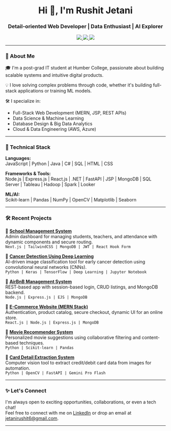 <h1 align="center">Hi 👋, I'm Rushit Jetani</h1>
<h3 align="center">Detail-oriented Web Developer | Data Enthusiast | AI Explorer</h3>

<p align="center">
  <a href="https://rushit-portfolio.vercel.app/" target="_blank">
    <img src="https://img.shields.io/badge/Portfolio-RushitJetani-0A66C2?style=for-the-badge&logo=vercel&logoColor=white" />
  </a>
  <a href="mailto:jetanirushit6@gmail.com">
    <img src="https://img.shields.io/badge/Gmail-jetanirushit6@gmail.com-D14836?style=for-the-badge&logo=gmail&logoColor=white" />
  </a>
  <a href="https://www.linkedin.com/in/rushitjetani">
    <img src="https://img.shields.io/badge/LinkedIn-rushitjetani-0077B5?style=for-the-badge&logo=linkedin&logoColor=white" />
  </a>
</p>

---

### 🚀 About Me

🎓 I'm a post-grad IT student at Humber College, passionate about building scalable systems and intuitive digital products.

💡 I love solving complex problems through code, whether it's building full-stack applications or training ML models.

🛠️ I specialize in:
- Full-Stack Web Development (MERN, JSP, REST APIs)
- Data Science & Machine Learning
- Database Design & Big Data Analytics
- Cloud & Data Engineering (AWS, Azure)

---

### 🧠 Technical Stack

**Languages:**  
JavaScript | Python | Java | C# | SQL | HTML | CSS

**Frameworks & Tools:**  
Node.js | Express.js | React.js | .NET | FastAPI | JSP | MongoDB | SQL Server | Tableau | Hadoop | Spark | Looker

**ML/AI:**  
Scikit-learn | Pandas | NumPy | OpenCV | Matplotlib | Seaborn

---

### 🛠 Recent Projects

🔹 **[School Management System](https://github.com/RushitJetani/SchoolManagement)**  
Admin dashboard for managing students, teachers, and attendance with dynamic components and secure routing.  
`Next.js | TailwindCSS | MongoDB | JWT | React Hook Form`

🔹 **[Cancer Detection Using Deep Learning](https://github.com/RushitJetani/Cancer-Detection)**  
AI-driven image classification tool for early cancer detection using convolutional neural networks (CNNs).  
`Python | Keras | TensorFlow | Deep Learning | Jupyter Notebook`

🔹 **[AirBnB Management System](https://github.com/RushitJetani/NodeJS_Project)**  
REST-based app with session-based login, CRUD listings, and MongoDB backend.  
`Node.js | Express.js | EJS | MongoDB`

🔹 **[E-Commerce Website (MERN Stack)](https://github.com/RushitJetani/eCommerceWebsite)**  
Authentication, product catalog, secure checkout, dynamic UI for an online store.  
`React.js | Node.js | Express.js | MongoDB`

🔹 **[Movie Recommender System](https://github.com/RushitJetani)**  
Personalized movie suggestions using collaborative filtering and content-based techniques.  
`Python | Scikit-learn | Pandas`

🔹 **[Card Detail Extraction System](https://github.com/RushitJetani)**  
Computer vision tool to extract credit/debit card data from images for automation.  
`Python | OpenCV | FastAPI | Gemini Pro Flash`

---

### ✨ Let's Connect

I'm always open to exciting opportunities, collaborations, or even a tech chat!  
Feel free to connect with me on [LinkedIn](https://www.linkedin.com/in/rushitjetani) or drop an email at [jetanirushit6@gmail.com](mailto:jetanirushit6@gmail.com).

---
